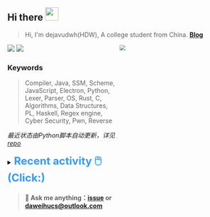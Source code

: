 ## Hi there <img src="https://raw.githubusercontent.com/MartinHeinz/MartinHeinz/master/wave.gif" width="30px">

> Hi, I'm dejavudwh(HDW), A college student from China. **[Blog](https://www.cnblogs.com/secoding)** 

![](https://komarev.com/ghpvc/?username=dejavudwh)
<img src="https://img.shields.io/badge/BLOG-dejavudwh-blue"><a href="https://www.cnblogs.com/secoding/"></a></img>
<img align="right" width="50%" src="https://github-readme-stats.vercel.app/api?username=dejavudwh&show_icons=true&theme=onedark&count_private=true" style="zoom: 80%;" /> 

### Keywords 

> Compiler, Java, SSM, Scheme, JavaScript, Electron, Python, Lexer, Parser, OS, Rust, C, Algorithms, Data Structures, PL, Haskell, Regex engine, Cyber Security, Pwn, Reverse

*最近状态由Python脚本自动更新，详见<a href="https://github.com/dejavudwh/dejavudwh"> repo</a>*

<details>

  <summary><font size="5.5" color="#3399FF"><b>Recent activity 🖱️(Click:)</b></font></summary>

  - <details open>

    <summary><font size="3.5" color="#3399FF"><b>Recent Post 🖱️</b></font></summary>
    <br>
    <table>
    <tr>
    <td>
    <!-- ZHIHUPOSTS:START --> 

    <!-- ZHIHUPOSTS:END -->
    </td>
    <td>
    <!-- GITHUB:START -->

    - [dejavudwh commented on issue dejavudwh/about-rt-thread#42](https://github.com/dejavudwh/about-rt-thread/issues/42) - 2023-06-11T15:28:08Z
    - [dejavudwh pushed to master in dejavudwh/rt-thread](https://github.com/dejavudwh/rt-thread/compare/4b4c3c85f2...0cb2a5e735) - 2023-06-11T03:30:02Z
    - [dejavudwh pushed to master in dejavudwh/rt-thread](https://github.com/dejavudwh/rt-thread/compare/4b4c3c85f2...0cb2a5e735) - 2023-06-11T03:30:01Z
    - [dejavudwh starred tock/tock](https://github.com/tock/tock) - 2023-06-09T15:33:20Z
    - [dejavudwh commented on issue dejavudwh/about-rt-thread#42](https://github.com/dejavudwh/about-rt-thread/issues/42) - 2023-06-09T14:58:24Z
    <!-- GITHUB:END -->
    </td>
    </tr>
    </table>
  </details>

</details>

> #### 💬 Ask me anything：[issue](https://github.com/dejavudwh/dejavudwh/issues) or [daweihucs@outlook.com](mailto:daweihucs@outlook.com)